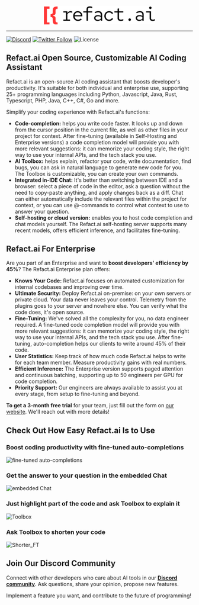 <p align="center">
  <img width="300" alt="Refact" src="images/refact-logo.png"/>
</p>

---

[![Discord](https://img.shields.io/discord/1037660742440194089?logo=discord&label=Discord&link=https%3A%2F%2Fsmallcloud.ai%2Fdiscord)](https://smallcloud.ai/discord)
[![Twitter Follow](https://img.shields.io/twitter/follow/refact_ai)](https://twitter.com/intent/follow?screen_name=refact_ai)
![License](https://img.shields.io/github/license/smallcloudai/refact-vscode)

## Refact.ai Open Source, Customizable AI Coding Assistant
Refact.ai is an open-source AI coding assistant that boosts developer's productivity. It's suitable for both individual and enterprise use, supporting 25+ programming languages including Python, Javascript, Java, Rust, Typescript, PHP, Java, C++, C#, Go and more.

Simplify your coding experience with Refact.ai's functions:

- **Code-completion:** helps you write code faster. It looks up and down from the cursor position in the current file, as well as other files in your project for context. After fine-tuning (available in Self-Hosting and Enterprise versions) a code completion model will provide you with more relevant suggestions: it can memorize your coding style, the right way to use your internal APIs, and the tech stack you use.
- **AI Toolbox:** helps explain, refactor your code, write documentation, find bugs, you can ask in natural language to generate new code for you. The Toolbox is customizable, you can create your own commands.
- **Integrated in-IDE Chat:** It's better than switching between IDE and a browser: select a piece of code in the editor, ask a question without the need to copy-paste anything, and apply changes back as a diff. Chat can either automatically include the relevant files within the project for context, or you can use @-commands to control what context to use to answer your question.
- **Self-hosting or cloud version:** enables you to host code completion and chat models yourself. The Refact.ai self-hosting server supports many recent models, offers efficient inference, and facilitates fine-tuning.

## Refact.ai For Enterprise
Are you part of an Enterprise and want to **boost developers' efficiency by 45%**? The Refact.ai Enterprise plan offers:
- **Knows Your Code:** Refact.ai focuses on automated customization for internal codebases and improving over time.
- **Ultimate Security:** Deploy Refact.ai on-premise: on your own servers or private cloud. Your data never leaves your control. Telemetry from the plugins goes to your server and nowhere else. You can verify what the code does, it's open source.
- **Fine-Tuning:** We've solved all the complexity for you, no data engineer required. A fine-tuned code completion model will provide you with more relevant suggestions: it can memorize your coding style, the right way to use your internal APIs, and the tech stack you use. After fine-tuning, auto-completion helps our clients to write around 45% of their code.
- **User Statistics:** Keep track of how much code Refact.ai helps to write for each team member. Measure productivity gains with real numbers.
- **Efficient Inference:** The Enterprise version supports paged attention and continuous batching, supporting up to 50 engineers per GPU for code completion.
- **Priority Support:** Our engineers are always available to assist you at every stage, from setup to fine-tuning and beyond.

**To get a 3-month free trial** for your team, just fill out the form on [our website](https://refact.ai/enterprise/?utm_source=vscode&utm_medium=marketplace&utm_campaign=enterprise). We'll reach out with more details!

## Check Out How Easy Refact.ai Is to Use

### Boost coding productivity with fine-tuned auto-completions
![fine-tuned auto-completions](https://github.com/smallcloudai/refact-vscode/assets/15157041/15264b1a-df00-4e55-a4f4-be35debdea15)

### Get the answer to your question in the embedded Chat
![embedded Chat](https://github.com/smallcloudai/refact-vscode/assets/15157041/bcd7b0c0-d0aa-41e7-a6c5-ba898b0f5952)

### Just highlight part of the code and ask Toolbox to explain it
![Toolbox](https://github.com/smallcloudai/refact-vscode/assets/15157041/5c6934d7-0c62-4454-ae6c-55bf0b3d88df)

### Ask Toolbox to shorten your code
![Shorter_FT](https://github.com/smallcloudai/refact-vscode/assets/15157041/8de2f7e6-ec7a-44a3-8aa9-cf0e17c919f9)

## Join Our Discord Community

Connect with other developers who care about AI tools in our [**Discord community**](https://www.smallcloud.ai/discord). Ask questions, share your opinion, propose new features.

Implement a feature you want, and contribute to the future of programming!
